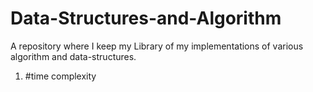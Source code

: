 # Data-Structures-and-Algorithm

A repository where I keep my Library of my implementations of various algorithm and data-structures.

1. #time complexity
